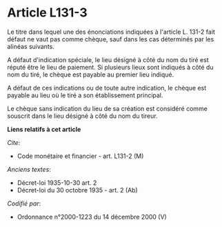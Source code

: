 # Article L131-3

Le titre dans lequel une des énonciations indiquées à l'article L. 131-2 fait défaut ne vaut pas comme chèque, sauf dans les
cas déterminés par les alinéas suivants.

A défaut d'indication spéciale, le lieu désigné à côté du nom du tiré est réputé être le lieu de paiement. Si plusieurs lieux
sont indiqués à côté du nom du tiré, le chèque est payable au premier lieu indiqué.

A défaut de ces indications ou de toute autre indication, le chèque est payable au lieu où le tiré a son établissement
principal.

Le chèque sans indication du lieu de sa création est considéré comme souscrit dans le lieu désigné à côté du nom du tireur.

**Liens relatifs à cet article**

_Cite_:

  - Code monétaire et financier - art. L131-2 (M)

_Anciens textes_:

  - Décret-loi 1935-10-30 art. 2
  - Décret-loi du 30 octobre 1935 - art. 2 (Ab)

_Codifié par_:

  - Ordonnance n°2000-1223 du 14 décembre 2000 (V)
